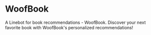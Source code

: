 # WoofBook
A Linebot for book recommendations - WoofBook. Discover your next favorite book with WoofBook's personalized recommendations!
